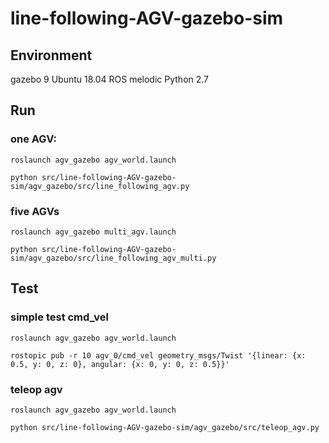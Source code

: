 # line-following-AGV-gazebo-sim

## Environment 
gazebo 9
Ubuntu 18.04
ROS melodic
Python 2.7

## Run 
### one AGV: 

```
roslaunch agv_gazebo agv_world.launch
```

```
python src/line-following-AGV-gazebo-sim/agv_gazebo/src/line_following_agv.py
```

### five AGVs
```
roslaunch agv_gazebo multi_agv.launch
```

```
python src/line-following-AGV-gazebo-sim/agv_gazebo/src/line_following_agv_multi.py
```

## Test 

### simple test cmd_vel

```
roslaunch agv_gazebo agv_world.launch
```
```
rostopic pub -r 10 agv_0/cmd_vel geometry_msgs/Twist '{linear: {x: 0.5, y: 0, z: 0}, angular: {x: 0, y: 0, z: 0.5}}'
```

### teleop agv
```
roslaunch agv_gazebo agv_world.launch
```
```
python src/line-following-AGV-gazebo-sim/agv_gazebo/src/teleop_agv.py
```

